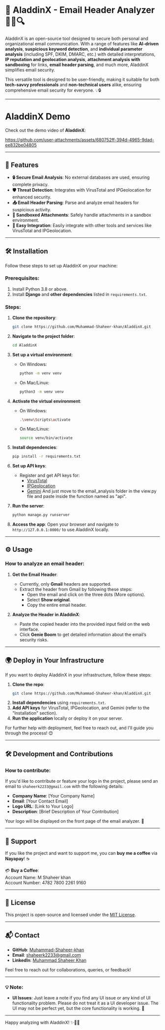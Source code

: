 # 🌟 AladdinX - Email Header Analyzer 🧑‍💻🔍

AladdinX is an open-source tool designed to secure both personal and organizational email communication. With a range of features like **AI-driven analysis**, **suspicious keyword detection**, and **individual parameter analysis** (including SPF, DKIM, DMARC, etc.) with detailed interpretations, **IP reputation and geolocation analysis**, **attachment analysis with sandboxing** for links, **email header parsing**, and much more, AladdinX simplifies email security. 

This versatile tool is designed to be user-friendly, making it suitable for both **tech-savvy professionals** and **non-technical users** alike, ensuring comprehensive email security for everyone. 💡🔒


---
# AladdinX Demo

Check out the demo video of **AladdinX**:

https://github.com/user-attachments/assets/680752ff-394d-4965-9dad-ee832be04805

---

## 🚀 Features

- **🔒 Secure Email Analysis**: No external databases are used, ensuring complete privacy.
- **🛡️ Threat Detection**: Integrates with VirusTotal and IPGeolocation for enhanced security.
- **📤 Email Header Parsing**: Parse and analyze email headers for suspicious activity.
- **📂 Sandboxed Attachments**: Safely handle attachments in a sandbox environment.
- **🔌 Easy Integration**: Easily integrate with other tools and services like VirusTotal and IPGeolocation.

---

## 🛠️ Installation

Follow these steps to set up AladdinX on your machine:

### Prerequisites:
1. Install Python 3.8 or above.
2. Install **Django** and **other dependencies** listed in `requirements.txt`.

### Steps:
1. **Clone the repository**:
    ```bash
    git clone https://github.com/Muhammad-Shaheer-khan/AladdinX.git
    ```
2. **Navigate to the project folder**:
    ```bash
    cd AladdinX
    ```

3. **Set up a virtual environment**:
    - On Windows:
        ```bash
        python -m venv venv
        ```
    - On Mac/Linux:
        ```bash
        python3 -m venv venv
        ```

4. **Activate the virtual environment**:
    - On Windows:
        ```bash
        .\venv\Scripts\activate
        ```
    - On Mac/Linux:
        ```bash
        source venv/bin/activate
        ```

5. **Install dependencies**:
    ```bash
    pip install -r requirements.txt
    ```

6. **Set up API keys**:
    - Register and get API keys for:
      - [VirusTotal](https://www.virustotal.com/gui)
      - [IPGeolocation](https://ipgeolocation.io/)
      - [Gemini](https://ai.google.dev/gemini-api/docs/api-key)
    And just move to the email_analysis folder in the view.py file and paste inside the function named as "api".

7. **Run the server**:
    ```bash
    python manage.py runserver
    ```

8. **Access the app**: Open your browser and navigate to `http://127.0.0.1:8000/` to use AladdinX locally.

---

## ⚙️ Usage

### How to analyze an email header:

1. **Get the Email Header**:  
   - Currently, only **Gmail** headers are supported.  
   - Extract the header from Gmail by following these steps:
     - Open the email and click on the three dots (More options).
     - Select **Show original**.
     - Copy the entire email header.
   
2. **Analyze the Header in AladdinX**:  
   - Paste the copied header into the provided input field on the web interface.
   - Click **Genie Boom** to get detailed information about the email’s security risks.

---

## 🌍 Deploy in Your Infrastructure

If you want to deploy AladdinX in your infrastructure, follow these steps:

1. **Clone the repo**:
    ```bash
    git clone https://github.com/Muhammad-Shaheer-khan/AladdinX.git
    ```
2. **Install dependencies** using `requirements.txt`.
3. **Add API keys** for VirusTotal, IPGeolocation, and Gemini (refer to the "Installation" section).
4. **Run the application** locally or deploy it on your server.

For further help with deployment, feel free to reach out, and I'll guide you through the process! 😊

---

## 🛠️ Development and Contributions

### How to contribute:
If you'd like to contribute or feature your logo in the project, please send an email to `shaheerk2233@gmail.com` with the following details:
- **Company Name**: [Your Company Name]
- **Email**: [Your Contact Email]
- **Logo URL**: [Link to Your Logo]
- **Description**: [Brief Description of Your Contribution]

Your logo will be displayed on the front page of the email analyzer. 🌟

---

## 💖 Support

If you like the project and want to support me, you can **buy me a coffee** via **Nayapay**! ☕

💳 **Buy a Coffee**:  
Account Name: M Shaheer khan  
Account Number: 4782 7800 2261 9160

---

## 📝 License

This project is open-source and licensed under the [MIT License](LICENSE).

---

## 📬 Contact

- **GitHub**: [Muhammad-Shaheer-khan](https://github.com/Muhammad-Shaheer-khan)
- **Email**: [shaheerk2233@gmail.com](mailto:shaheerk2233@gmail.com)
- **LinkedIn**: [Muhammad Shaheer Khan](https://www.linkedin.com/in/muhammad-shaheer-khan)

Feel free to reach out for collaborations, queries, or feedback!

---

### 💡 Note:
- **UI Issues**: Just leave a note if you find any UI issue or any kind of UI functionality problem. Please do not treat it as a UI developer issue. The UI may not be perfect yet, but the core functionality is working. 🔧

---

Happy analyzing with AladdinX! ✨🧑‍💻
